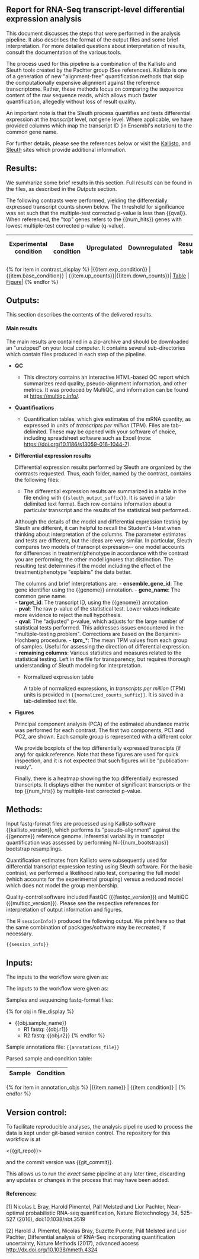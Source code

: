 Report for RNA-Seq transcript-level differential expression analysis
---

This document discusses the steps that were performed in the analysis pipeline.  It also describes the format of the output files and some brief interpretation.  For more detailed questions about interpretation of results, consult the documentation of the various tools.

The process used for this pipeline is a combination of the Kallisto and Sleuth tools created by the Pachter group (See references).  Kallisto is one of a generation of new "alignment-free" quantification methods that skip the computationally expensive alignment against the reference transcriptome.  Rather, these methods focus on comparing the sequence content of the raw sequence reads, which allows much faster quantification, allegedly without loss of result quality.

An important note is that the Sleuth process quantifies and tests differential expression at the *transcript* level, *not* gene level.  Where applicable, we have provided columns which map the transcript ID (in Ensembl's notation) to the common gene name.  

For further details, please see the references below or visit the [Kallisto](https://pachterlab.github.io/kallisto/about), and [Sleuth](https://pachterlab.github.io/sleuth/about) sites which provide additional information.

## Results:

We summarize some brief results in this section.  Full results can be found in the files, as described in the *Outputs* section.  


The following contrasts were performed, yielding the differentially expressed transcript counts shown below.  The threshold for significance was set such that the multiple-test corrected p-value is less than {{qval}}.  When referenced, the "top" genes refers to the {{num_hits}} genes with lowest multiple-test corrected p-value (q-value).   

|Experimental condition | Base condition| Upregulated | Downregulated | Result table | Heatmap of top DE transcripts |
|---|---|---|---|---|---|
{% for item in contrast_display %}
|{{item.exp_condition}} | {{item.base_condition}} | {{item.up_counts}}|{{item.down_counts}}| [Table](differential_expression/{{item.contrast_name}}/{{item.contrast_name}}.{{sleuth_output_suffix}}) | [Figure](differential_expression/{{item.contrast_name}}/{{item.contrast_name}}.{{top_heatmap_suffix}})|
{% endfor %}

## Outputs:

This section describes the contents of the delivered results.

#### Main results

The main results are contained in a zip-archive and should be downloaded an "unzipped" on your local computer.  It contains several sub-directories which contain files produced in each step of the pipeline.

- **QC**
    - This directory contains an interactive HTML-based QC report which summarizes read quality, pseudo-alignment information, and other metrics.  It was produced by MultiQC, and information can be found at <https://multiqc.info/>.
- **Quantifications**
    - Quantification tables, which give estimates of the mRNA quantity, as expressed in units of *transcripts per million* (TPM).  Files are tab-delimited.  These may be opened with your software of choice, including spreadsheet software such as Excel (note: <https://doi.org/10.1186/s13059-016-1044-7>).
- **Differential expression results**

    Differential expression results performed by Sleuth are organized by the contrasts requested.  Thus, each folder, named by the contrast, contains the following files:

    - The differential expression results are summarized in a table in the file ending with `{{sleuth_output_suffix}}`.  It is saved in a tab-delimited text format.  Each row contains information about a particular transcript and the results of the statistical test performed..

    Although the details of the model and differential expression testing by Sleuth are different, it can helpful to recall the Student's t-test when thinking about interpretation of the columns.  The parameter estimates and tests are different, but the ideas are very similar.  In particular, Sleuth compares two models of transcript expression-- one model accounts for differences in treatment/phenotype in accordance with the contrast you are performing; the other model ignores that distinction.  The resulting test determines if the model including the effect of the treatment/phenotype "explains" the data better.  

    The columns and brief interpretations are:
      - **ensemble_gene_id**:  The gene identifier using the {{genome}} annotation.	
      - **gene_name**: The common gene name.	
      - **target_id**:  The transcript ID, using the {{genome}} annotation	
      - **pval**: The raw p-value of the statistical test.  Lower values indicate more evidence to reject the null hypothesis.	
      - **qval**: The "adjusted" p-value, which adjusts for the large number of statistical tests performed.  This addresses issues encountered in the "multiple-testing problem".  Corrections are based on the Benjamini-Hochberg procedure. 
      - **tpm_***: The mean TPM values from each group of samples.  Useful for assessing the direction of differential expression.	
      - **remaining columns**:  Various statistics and measures related to the statistical testing.  Left in the file for transparency, but requires thorough understanding of Sleuth modeling for interpretation.

  - Normalized expression table

    A table of normalized expressions, in *transcripts per million* (TPM) units is provided in `{{normalized_counts_suffix}}`.  It is saved in a tab-delimited text file.

- **Figures**

    Principal component analysis (PCA) of the estimated abundance matrix was performed for each contrast. The first two components, PC1 and PC2, are shown.  Each sample group is represented with a different color

    We provide boxplots of the top differentially expressed transcipts (if any) for quick reference.  Note that these figures are used for quick inspection, and it is not expected that such figures will be "publication-ready". 

    Finally, there is a heatmap showing the top differentially expressed transcripts.  It displays either the number of significant transcripts or the top {{num_hits}} by multiple-test corrected p-value.  


## Methods:

Input fastq-format files are processed using Kallisto software {{kallisto_version}}, which performs its "pseudo-alignment" against the {{genome}} reference genome.  Inferential variability in transcript quantification was assessed by performing N={{num_bootstraps}} bootstrap resamplings.  

Quantification estimates from Kallisto were subsequently used for differential transcript expression testing using Sleuth software.  For the basic contrast, we performed a likelihood ratio test, comparing the full model (which accounts for the experimental grouping) versus a reduced model which does not model the group membership.

Quality-control software included FastQC ({{fastqc_version}}) and MultiQC ({{multiqc_version}}).  Please see the respective references for interpretation of output information and figures.

The R `sessionInfo()` produced the following output.  We print here so that the same combination of packages/software may be recreated, if necessary.

```
{{session_info}}
```

## Inputs:
The inputs to the workflow were given as:

The inputs to the workflow were given as:

Samples and sequencing fastq-format files:

{% for obj in file_display %}
  - {{obj.sample_name}}
    - R1 fastq: {{obj.r1}}
    - R2 fastq: {{obj.r2}}
{% endfor %}

Sample annotations file: `{{annotations_file}}`

Parsed sample and condition table:

|Sample|Condition|
|---|---|
{% for item in annotation_objs %}
|{{item.name}} | {{item.condition}} |
{% endfor %}


## Version control:
To facilitate reproducible analyses, the analysis pipeline used to process the data is kept under git-based version control.  The repository for this workflow is at 

<{{git_repo}}>

and the commit version was {{git_commit}}.

This allows us to run the *exact* same pipeline at any later time, discarding any updates or changes in the process that may have been added. 


#### References:

[1] Nicolas L Bray, Harold Pimentel, Páll Melsted and Lior Pachter, Near-optimal probabilistic RNA-seq quantification, Nature Biotechnology 34, 525–527 (2016), doi:10.1038/nbt.3519

[2] Harold J. Pimentel, Nicolas Bray, Suzette Puente, Páll Melsted and Lior Pachter, Differential analysis of RNA-Seq incorporating quantification uncertainty, Nature Methods (2017), advanced access http://dx.doi.org/10.1038/nmeth.4324
